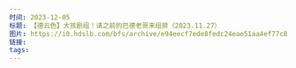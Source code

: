 ```yaml
---
时间: 2023-12-05
标题: 【德云色】大孩剧组！请之前的巴德老哥来组排（2023.11.27）
图片: https://i0.hdslb.com/bfs/archive/e94eecf7ede8fedc24eae51aa4ef77c802da0c64.jpg@176w_110h_1c.webp
链接: 
tags:
---
```





